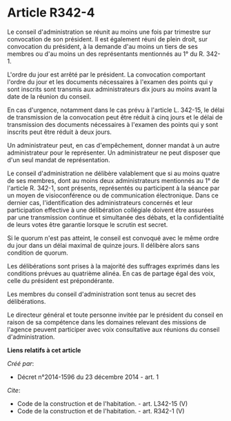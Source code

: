 # Article R342-4

Le conseil d'administration se réunit au moins une fois par trimestre sur convocation de son président. Il est également
réuni de plein droit, sur convocation du président, à la demande d'au moins un tiers de ses membres ou d'au moins un des
représentants mentionnés au 1° du R. 342-1. 

L'ordre du jour est arrêté par le président. La convocation comportant l'ordre du jour et les documents nécessaires à
l'examen des points qui y sont inscrits sont transmis aux administrateurs dix jours au moins avant la date de la réunion du
conseil. 

En cas d'urgence, notamment dans le cas prévu à l'article L. 342-15, le délai de transmission de la convocation peut être
réduit à cinq jours et le délai de transmission des documents nécessaires à l'examen des points qui y sont inscrits peut être
réduit à deux jours. 

Un administrateur peut, en cas d'empêchement, donner mandat à un autre administrateur pour le représenter. Un administrateur
ne peut disposer que d'un seul mandat de représentation. 

Le conseil d'administration ne délibère valablement que si au moins quatre de ses membres, dont au moins deux administrateurs
mentionnés au 1° de l'article R. 342-1, sont présents, représentés ou participent à la séance par un moyen de visioconférence
ou de communication électronique. Dans ce dernier cas, l'identification des administrateurs concernés et leur participation
effective à une délibération collégiale doivent être assurées par une transmission continue et simultanée des débats, et la
confidentialité de leurs votes être garantie lorsque le scrutin est secret. 

Si le quorum n'est pas atteint, le conseil est convoqué avec le même ordre du jour dans un délai maximal de quinze jours. Il
délibère alors sans condition de quorum. 

Les délibérations sont prises à la majorité des suffrages exprimés dans les conditions prévues au quatrième alinéa. En cas de
partage égal des voix, celle du président est prépondérante. 

Les membres du conseil d'administration sont tenus au secret des délibérations. 

Le directeur général et toute personne invitée par le président du conseil en raison de sa compétence dans les domaines
relevant des missions de l'agence peuvent participer avec voix consultative aux réunions du conseil d'administration.

**Liens relatifs à cet article**

_Créé par_:

  - Décret n°2014-1596 du 23 décembre 2014 - art. 1

_Cite_:

  - Code de la construction et de l'habitation. - art. L342-15 (V)
  - Code de la construction et de l'habitation. - art. R342-1 (V)
